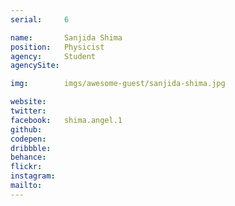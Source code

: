 ```yaml
---
serial:     6

name:       Sanjida Shima
position:   Physicist
agency:     Student
agencySite:

img:        imgs/awesome-guest/sanjida-shima.jpg

website:    
twitter:    
facebook:   shima.angel.1
github:     
codepen:    
dribbble:   
behance:    
flickr:     
instagram:  
mailto:     
---
```

